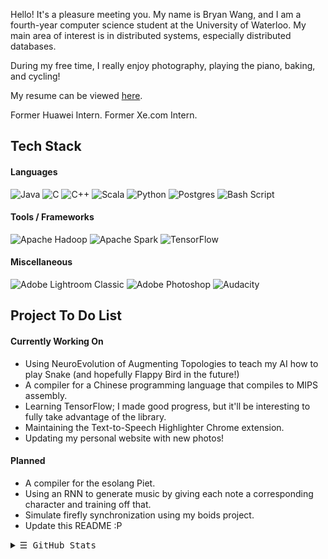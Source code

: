 Hello! It's a pleasure meeting you. My name is Bryan Wang, and I am a fourth-year computer science student at the University of Waterloo. My main area of interest is in distributed systems, especially distributed databases.

During my free time, I really enjoy photography, playing the piano, baking, and cycling!

My resume can be viewed [here](https://canadiancrafter.github.io/Resumes/Resume%20May%202024.pdf).

Former Huawei Intern.
Former Xe.com Intern.

## Tech Stack
#### Languages
![Java](https://img.shields.io/badge/java-%23ED8B00.svg?style=for-the-badge&logo=openjdk&logoColor=white)
![C](https://img.shields.io/badge/c-%2300599C.svg?style=for-the-badge&logo=c&logoColor=white)
![C++](https://img.shields.io/badge/c++-%2300599C.svg?style=for-the-badge&logo=c%2B%2B&logoColor=white)
![Scala](https://img.shields.io/badge/scala-%23DC322F.svg?style=for-the-badge&logo=scala&logoColor=white)
![Python](https://img.shields.io/badge/python-3670A0?style=for-the-badge&logo=python&logoColor=ffdd54)
![Postgres](https://img.shields.io/badge/postgres-%23316192.svg?style=for-the-badge&logo=postgresql&logoColor=white)
![Bash Script](https://img.shields.io/badge/bash_script-%23121011.svg?style=for-the-badge&logo=gnu-bash&logoColor=white)

#### Tools / Frameworks
![Apache Hadoop](https://img.shields.io/badge/Apache%20Hadoop-66CCFF?style=for-the-badge&logo=apachehadoop&logoColor=black)
![Apache Spark](https://img.shields.io/badge/Apache%20Spark-FDEE21?style=flat-square&logo=apachespark&logoColor=black)
![TensorFlow](https://img.shields.io/badge/TensorFlow-%23FF6F00.svg?style=for-the-badge&logo=TensorFlow&logoColor=white)

#### Miscellaneous
![Adobe Lightroom Classic](https://img.shields.io/badge/Adobe%20Lightroom%20Classic-31A8FF.svg?style=for-the-badge&logo=Adobe%20Lightroom%20Classic&logoColor=white)
![Adobe Photoshop](https://img.shields.io/badge/adobe%20photoshop-%2331A8FF.svg?style=for-the-badge&logo=adobe%20photoshop&logoColor=white)
![Audacity](https://img.shields.io/badge/Audacity-0000CC?style=for-the-badge&logo=audacity&logoColor=white)

## Project To Do List
#### Currently Working On
* Using NeuroEvolution of Augmenting Topologies to teach my AI how to play Snake (and hopefully Flappy Bird in the future!)
* A compiler for a Chinese programming language that compiles to MIPS assembly.
* Learning TensorFlow; I made good progress, but it'll be interesting to fully take advantage of the library.
* Maintaining the Text-to-Speech Highlighter Chrome extension.
* Updating my personal website with new photos!

#### Planned
* A compiler for the esolang Piet.
* Using an RNN to generate music by giving each note a corresponding character and training off that.
* Simulate firefly synchronization using my boids project.
* Update this README :P

<details>
  <summary><samp>&#9776; GitHub Stats </samp></summary>
  <p align="center">
    <picture>
      <source 
        srcset="https://github-readme-stats.vercel.app/api?username=CanadianCrafter&show_icons=true&theme=dark"
        media="(prefers-color-scheme: dark)"
      />
      <source
        srcset="https://github-readme-stats.vercel.app/api?username=CanadianCrafter&show_icons=true"
        media="(prefers-color-scheme: light), (prefers-color-scheme: no-preference)"
      />
      <img src="https://github-readme-stats.vercel.app/api?username=anuraghazra&show_icons=true" />
    </picture>
    <br />
    <picture>
      <source 
        srcset="https://github-readme-streak-stats.herokuapp.com/?user=CanadianCrafter&theme=dark"
        media="(prefers-color-scheme: dark)"
      />
      <source
        srcset="https://github-readme-streak-stats.herokuapp.com/?user=CanadianCrafter&theme=light"
        media="(prefers-color-scheme: light), (prefers-color-scheme: no-preference)"
      />
      <img src="https://github-readme-stats.vercel.app/api?username=anuraghazra&show_icons=true" />
    </picture>
    <br />

      
  The pretty diagrams are courtesy of <a href="https://github.com/anuraghazra/github-readme-stats">github-readme-stats</a>
  The pretty badges are courtesy of <a href="https://github.com/Ileriayo/markdown-badges">markdown-badges</a>
  </p>
</details>

